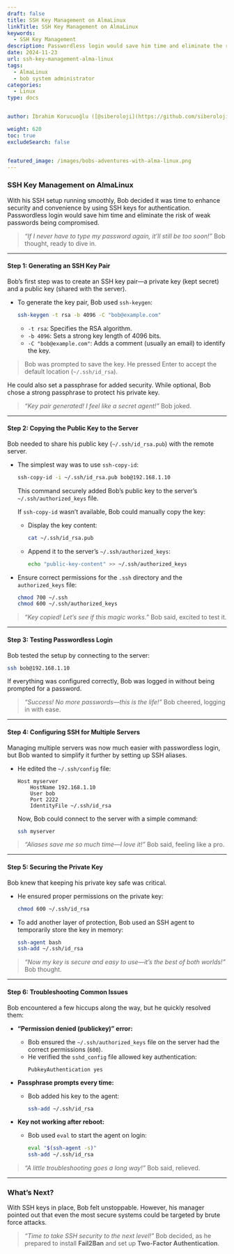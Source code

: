 ```yaml
---
draft: false
title: SSH Key Management on AlmaLinux
linkTitle: SSH Key Management on AlmaLinux
keywords:
  - SSH Key Management
description: Passwordless login would save him time and eliminate the risk of weak passwords being compromised. SSH Key Management is our subject.
date: 2024-11-23
url: ssh-key-management-alma-linux
tags:
  - AlmaLinux
  - bob system administrator
categories:
  - Linux
type: docs


author: İbrahim Korucuoğlu ([@siberoloji](https://github.com/siberoloji))

weight: 620
toc: true
excludeSearch: false


featured_image: /images/bobs-adventures-with-alma-linux.png
---
```

### **SSH Key Management on AlmaLinux**

With his SSH setup running smoothly, Bob decided it was time to enhance security and convenience by using SSH keys for authentication. Passwordless login would save him time and eliminate the risk of weak passwords being compromised.

> *“If I never have to type my password again, it’ll still be too soon!”* Bob thought, ready to dive in.

---

#### **Step 1: Generating an SSH Key Pair**  

Bob’s first step was to create an SSH key pair—a private key (kept secret) and a public key (shared with the server).

- To generate the key pair, Bob used `ssh-keygen`:
  ```bash
  ssh-keygen -t rsa -b 4096 -C "bob@example.com"
  ```
  - `-t rsa`: Specifies the RSA algorithm.
  - `-b 4096`: Sets a strong key length of 4096 bits.
  - `-C "bob@example.com"`: Adds a comment (usually an email) to identify the key.

> Bob was prompted to save the key. He pressed Enter to accept the default location (`~/.ssh/id_rsa`).  

He could also set a passphrase for added security. While optional, Bob chose a strong passphrase to protect his private key.

> *“Key pair generated! I feel like a secret agent!”* Bob joked.

---

#### **Step 2: Copying the Public Key to the Server**  

Bob needed to share his public key (`~/.ssh/id_rsa.pub`) with the remote server.  

- The simplest way was to use `ssh-copy-id`:
  ```bash
  ssh-copy-id -i ~/.ssh/id_rsa.pub bob@192.168.1.10
  ```

  This command securely added Bob’s public key to the server’s `~/.ssh/authorized_keys` file.  

  If `ssh-copy-id` wasn’t available, Bob could manually copy the key:  
  - Display the key content:
    ```bash
    cat ~/.ssh/id_rsa.pub
    ```
  - Append it to the server’s `~/.ssh/authorized_keys`:
    ```bash
    echo "public-key-content" >> ~/.ssh/authorized_keys
    ```

- Ensure correct permissions for the `.ssh` directory and the `authorized_keys` file:
  ```bash
  chmod 700 ~/.ssh
  chmod 600 ~/.ssh/authorized_keys
  ```

> *“Key copied! Let’s see if this magic works.”* Bob said, excited to test it.

---

#### **Step 3: Testing Passwordless Login**  

Bob tested the setup by connecting to the server:
```bash
ssh bob@192.168.1.10
```

If everything was configured correctly, Bob was logged in without being prompted for a password.

> *“Success! No more passwords—this is the life!”* Bob cheered, logging in with ease.

---

#### **Step 4: Configuring SSH for Multiple Servers**  

Managing multiple servers was now much easier with passwordless login, but Bob wanted to simplify it further by setting up SSH aliases.

- He edited the `~/.ssh/config` file:
  ```plaintext
  Host myserver
      HostName 192.168.1.10
      User bob
      Port 2222
      IdentityFile ~/.ssh/id_rsa
  ```

  Now, Bob could connect to the server with a simple command:
  ```bash
  ssh myserver
  ```

> *“Aliases save me so much time—I love it!”* Bob said, feeling like a pro.

---

#### **Step 5: Securing the Private Key**  

Bob knew that keeping his private key safe was critical.  

- He ensured proper permissions on the private key:
  ```bash
  chmod 600 ~/.ssh/id_rsa
  ```

- To add another layer of protection, Bob used an SSH agent to temporarily store the key in memory:
  ```bash
  ssh-agent bash
  ssh-add ~/.ssh/id_rsa
  ```

> *“Now my key is secure and easy to use—it’s the best of both worlds!”* Bob thought.

---

#### **Step 6: Troubleshooting Common Issues**

Bob encountered a few hiccups along the way, but he quickly resolved them:  

- **“Permission denied (publickey)” error:**  
  - Bob ensured the `~/.ssh/authorized_keys` file on the server had the correct permissions (`600`).  
  - He verified the `sshd_config` file allowed key authentication:
    ```plaintext
    PubkeyAuthentication yes
    ```

- **Passphrase prompts every time:**  
  - Bob added his key to the agent:
    ```bash
    ssh-add ~/.ssh/id_rsa
    ```

- **Key not working after reboot:**  
  - Bob used `eval` to start the agent on login:
    ```bash
    eval "$(ssh-agent -s)"
    ssh-add ~/.ssh/id_rsa
    ```

> *“A little troubleshooting goes a long way!”* Bob said, relieved.

---

### What’s Next?

With SSH keys in place, Bob felt unstoppable. However, his manager pointed out that even the most secure systems could be targeted by brute force attacks.  

> *“Time to take SSH security to the next level!”* Bob decided, as he prepared to install **Fail2Ban** and set up **Two-Factor Authentication**.
